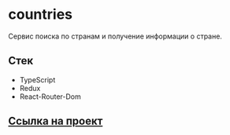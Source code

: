 # countries

Сервис поиска по странам и получение информации о стране.

## Стек

- TypeScript
- Redux
- React-Router-Dom

## [Ссылка на проект](https://artaleal.github.io/countries)
